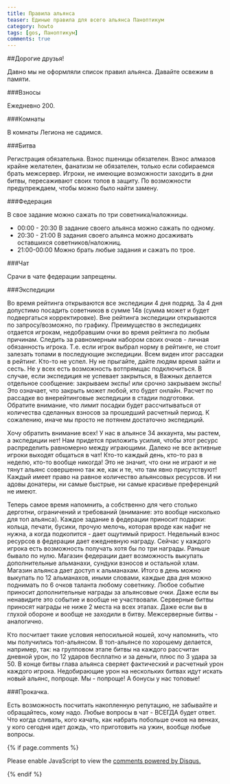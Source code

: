 ```yaml
---
title: Правила альянса
teaser: Единые правила для всего альянса Паноптикум
category: howto
tags: [gos, Паноптикум]
comments: true
---
```


##Дорогие друзья!

Давно мы не оформляли список правил альянса. Давайте освежим в памяти.

###Взносы

Ежедневно 200.

###Комнаты

В комнаты Легиона не садимся.

###Битва

Регистрация обязательна. Взнос пшеницы обязателен. Взнос алмазов крайне желателен, фанатизм не обязателен, только если собираемся брать межсервер. Игроки, не имеющие возможности заходить в дни битвы, пересаживают своих топов в защиту. По возможности предупреждаем, чтобы можно было найти замену.

###Федерация

В свое задание можно сажать по три советника/наложницы.
 - 00:00 - 20:30 В задание своего альянса можно сажать по одному.
 - 20:30 - 21:00 В задания своего альянса можно досаживать оставшихся советников/наложниц.
 - 21:00-00:00 Можно брать любые задания и сажать по трое.

###Чат

Срачи в чате федерации запрещены.

###Экспедиции

Во время рейтинга открываются все экспедиции 4 дня подряд. За 4 дня допустимо посадить советников в сумме 14в (сумма может и будет подвергаться корректировке).
Вне рейтинга экспедиции открываются по запросу/возможно, по графику. Преимущество в экспедициях отдается игрокам, недобравшим очки во время рейтинга по любым причинам. Следить за равномерным набором своих очков - личная обязанность игрока. Т.е. если игрок выбрал норму в рейтинге, не стоит залезать топами в последующие экспедиции. Всем виден итог рассадки в рейтинг. Кто-то не успел. Ну не прыгайте, дайте людям время зайти и сесть. Не у всех есть возможность вотпрямщас подключиться.
В случае, если экспедиция не успевает закрыться, в Важных делается отдельное сообщение: закрываем экспы! или срочно закрываем экспы! Это означает, что закрыть может любой, кто будет онлайн.
Расчет по рассадке во внерейтинговые экспедиции в стадии подготовки. Обратите внимание, что лимит посадки будет рассчитываться от количества сделанных взносов за прошедший расчетный период. К сожалению, иначе мы просто не потянем достаточно экспедиций.

Хочу обратить внимание всех! У нас в альянсе 34 аккаунта, мы растем, а экспедиции нет! Нам придется приложить усилия, чтобы этот ресурс распределить равномерно между играющими. Далеко не все активные игроки выходят общаться в чат! Кто-то каждый день, кто-то раз в неделю, кто-то вообще никогда! Это не значит, что они не играют и не тянут альянс совершенно так же, как и те, что там явно присутствуют! Каждый имеет право на равное количество альянсовых ресурсов. И ни адовы донатеры, ни самые быстрые, ни самые красивые преференций не имеют.

Теперь самое время напомнить, а собственно для чего столько дерготни, ограничений и требований (внимание: это вообще нисколько для топ альянса).
Каждое задание в федерации приносит подарки: кольца, печати, бусики, прочую мелочь, которая вроде как нафиг не нужна, а когда подкопится - дает ощутимый прирост.
Недельный взнос ресурсов в федерации дает ежедневную награду. Сейчас у каждого игрока есть возможность получать хотя бы по три награды. Раньше бывало по нулю.
Магазин федерации дает возможность выкупать дополнительные альманахи, сундуки взносов и остальной хлам.
Магазин альянса дает доступ к альманахам. Итого в день можно выкупать по 12 альманахов, иными словами, каждые два дня можно поднимать по 6 очков таланта любому советнику.
Любое событие приносит дополнительные награды за альянсовые очки. Даже если вы ненавидите это событие и вообще не участвовали.
Серверные битвы приносят награды не ниже 2 места на всех этапах. Даже если вы в глухой обороне и вообще не заходили в битву.
Межсерверные битвы - аналогично.

Кто посчитает такие условия непосильной ношей, хочу напомнить, что мы получились топ-альянсом. В топ-альянсе по хорошему делается, например, так: на групповом этапе битвы на каждого рассчитан дневной урон, по 12 ударов бесплатно и за деньги, плюс по 3 удара за 50. В конце битвы глава альянса сверяет фактический и расчетный урон каждого игрока. Недобирающие урон на нескольких битвах идут искать новый альянс, попроще. Мы - попроще! А бонусы у нас топовые! 

###Прокачка. 

Есть возможность посчитать накопленную репутацию, не забывайте и обращайтесь, кому надо.
Любые вопросы в чат - ВСЕГДА будет ответ. Что когда сливать, кого качать, как набрать побольше очков на венках, у кого сегодня идет дождь, что приготовить на ужин, вообще любые вопросы.

{% if page.comments %} 
<div id="disqus_thread"></div>
<script>

/**
*  RECOMMENDED CONFIGURATION VARIABLES: EDIT AND UNCOMMENT THE SECTION BELOW TO INSERT DYNAMIC VALUES FROM YOUR PLATFORM OR CMS.
*  LEARN WHY DEFINING THESE VARIABLES IS IMPORTANT: https://disqus.com/admin/universalcode/#configuration-variables*/
/*
var disqus_config = function () {
this.page.url = PAGE_URL;  // Replace PAGE_URL with your page's canonical URL variable
this.page.identifier = PAGE_IDENTIFIER; // Replace PAGE_IDENTIFIER with your page's unique identifier variable
};
*/
(function() { // DON'T EDIT BELOW THIS LINE
var d = document, s = d.createElement('script');
s.src = 'https://gos-1.disqus.com/embed.js';
s.setAttribute('data-timestamp', +new Date());
(d.head || d.body).appendChild(s);
})();
</script>
<noscript>Please enable JavaScript to view the <a href="https://disqus.com/?ref_noscript">comments powered by Disqus.</a></noscript>
                            
{% endif %}


 